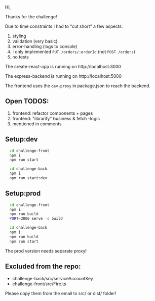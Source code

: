 Hi,

Thanks for the challenge!

Due to time constraints I had to "cut short" a few aspects:
1. styling
2. validation (very basic)
3. error-handling (logs to console)
4. I only implemented `PUT /orders/:orderId`  (not `POST /orders`)
5. no tests

The create-react-app is running on http://localhost:3000

The express-backend is running on  http://localhost:5000

The frontend uses the `dev-proxy` in package.json to reach the backend.

## Open TODOS:
1. frontend: refactor components + pages
2. frontend: "librarify" business & fetch -logic
3. mentioned in comments

## Setup:dev
```bash
  cd challenge-front
  npm i
  npm run start

  cd challenge-back
  npm i
  npm run start:dev
```

## Setup:prod
```bash
  cd challenge-front
  npm i
  npm run build
  PORT=3000 serve -s build

  cd challenge-back
  npm i
  npm run build
  npm run start
```

The prod version needs separate proxy!



## Excluded from the repo:
* challenge-back/src/serviceAccountKey
* challenge-front/src/Fire.ts

Please copy them from the email to src/ or dist/ folder!
